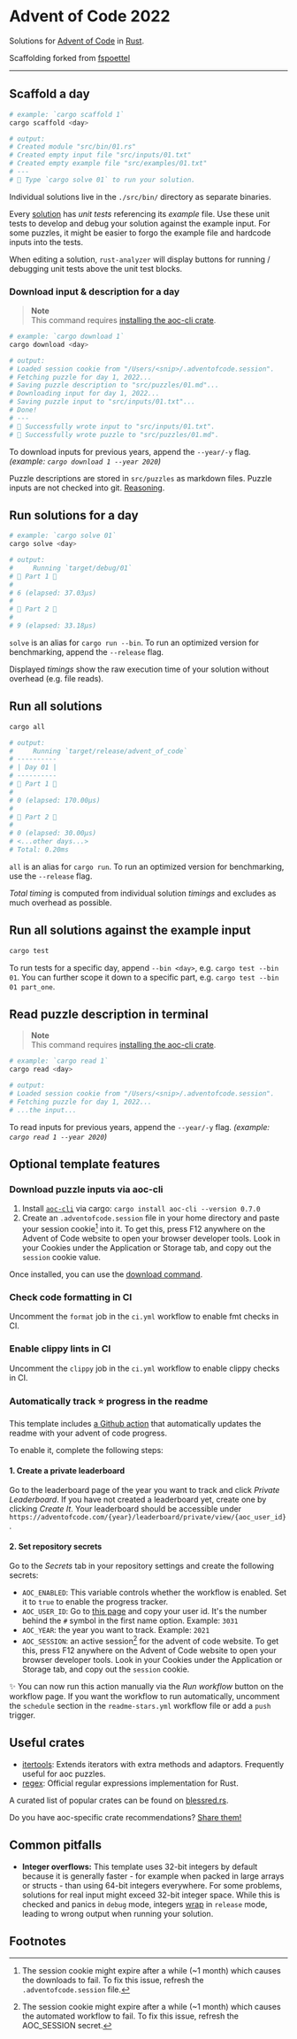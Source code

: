 # Advent of Code 2022

Solutions for [Advent of Code](https://adventofcode.com/2022) in
[Rust](https://www.rust-lang.org/).

Scaffolding forked from [fspoettel](https://github.com/fspoettel/advent-of-code-rust)

---

## Scaffold a day

```sh
# example: `cargo scaffold 1`
cargo scaffold <day>

# output:
# Created module "src/bin/01.rs"
# Created empty input file "src/inputs/01.txt"
# Created empty example file "src/examples/01.txt"
# ---
# 🎄 Type `cargo solve 01` to run your solution.
```

Individual solutions live in the `./src/bin/` directory as separate binaries.

Every [solution](https://github.com/fspoettel/advent-of-code-rust/blob/main/src/bin/scaffold.rs#L11-L41) 
has _unit tests_ referencing its _example_ file. Use these unit tests to develop
and debug your solution against the example input. For some puzzles, it might be
easier to forgo the example file and hardcode inputs into the tests.

When editing a solution, `rust-analyzer` will display buttons for running /
debugging unit tests above the unit test blocks.

### Download input & description for a day

> **Note**  
> This command requires [installing the aoc-cli crate](#download-puzzle-inputs-via-aoc-cli).

```sh
# example: `cargo download 1`
cargo download <day>

# output:
# Loaded session cookie from "/Users/<snip>/.adventofcode.session".
# Fetching puzzle for day 1, 2022...
# Saving puzzle description to "src/puzzles/01.md"...
# Downloading input for day 1, 2022...
# Saving puzzle input to "src/inputs/01.txt"...
# Done!
# ---
# 🎄 Successfully wrote input to "src/inputs/01.txt".
# 🎄 Successfully wrote puzzle to "src/puzzles/01.md".
```

To download inputs for previous years, append the `--year/-y` flag.
_(example: `cargo download 1 --year 2020`)_

Puzzle descriptions are stored in `src/puzzles` as markdown files. Puzzle
inputs are not checked into git.
[Reasoning](https://old.reddit.com/r/adventofcode/comments/k99rod/sharing_input_data_were_we_requested_not_to/gf2ukkf/?context=3).

## Run solutions for a day

```sh
# example: `cargo solve 01`
cargo solve <day>

# output:
#     Running `target/debug/01`
# 🎄 Part 1 🎄
#
# 6 (elapsed: 37.03µs)
#
# 🎄 Part 2 🎄
#
# 9 (elapsed: 33.18µs)
```

`solve` is an alias for `cargo run --bin`. To run an optimized version for
benchmarking, append the `--release` flag.

Displayed _timings_ show the raw execution time of your solution without
overhead (e.g. file reads).

## Run all solutions

```sh
cargo all

# output:
#     Running `target/release/advent_of_code`
# ----------
# | Day 01 |
# ----------
# 🎄 Part 1 🎄
#
# 0 (elapsed: 170.00µs)
#
# 🎄 Part 2 🎄
#
# 0 (elapsed: 30.00µs)
# <...other days...>
# Total: 0.20ms
```

`all` is an alias for `cargo run`. To run an optimized version for benchmarking,
use the `--release` flag.

_Total timing_ is computed from individual solution _timings_ and excludes as
much overhead as possible.

## Run all solutions against the example input

```sh
cargo test
```

To run tests for a specific day, append `--bin <day>`, e.g. 
`cargo test --bin 01`. You can further scope it down to a specific part, e.g.
`cargo test --bin 01 part_one`.

## Read puzzle description in terminal

> **Note**  
> This command requires [installing the aoc-cli crate](#download-puzzle-inputs-via-aoc-cli).

```sh
# example: `cargo read 1`
cargo read <day>

# output:
# Loaded session cookie from "/Users/<snip>/.adventofcode.session".
# Fetching puzzle for day 1, 2022...
# ...the input...
```

To read inputs for previous years, append the `--year/-y` flag.
_(example: `cargo read 1 --year 2020`)_

## Optional template features

### Download puzzle inputs via aoc-cli

1. Install [`aoc-cli`](https://github.com/scarvalhojr/aoc-cli/) via cargo:
`cargo install aoc-cli --version 0.7.0`
2. Create an `.adventofcode.session` file in your home directory and paste your
session cookie[^1] into it. To get this, press F12 anywhere on the Advent of
Code website to open your browser developer tools. Look in your Cookies under
the Application or Storage tab, and copy out the `session` cookie value.

Once installed, you can use the [download command](#download-input-for-a-day).

### Check code formatting in CI

Uncomment the `format` job in the `ci.yml` workflow to enable fmt checks in CI.

### Enable clippy lints in CI

Uncomment the `clippy` job in the `ci.yml` workflow to enable clippy checks in CI.

### Automatically track ⭐️ progress in the readme

This template includes [a Github action](https://github.com/k2bd/advent-readme-stars)
that automatically updates the readme with your advent of code progress.

To enable it, complete the following steps:

#### 1. Create a private leaderboard

Go to the leaderboard page of the year you want to track and click
_Private Leaderboard_. If you have not created a leaderboard yet, create one by
clicking _Create It_. Your leaderboard should be accessible under
`https://adventofcode.com/{year}/leaderboard/private/view/{aoc_user_id}`.

#### 2. Set repository secrets

Go to the _Secrets_ tab in your repository settings and create the following secrets:

- `AOC_ENABLED`: This variable controls whether the workflow is enabled. Set it
to `true` to enable the progress tracker.
- `AOC_USER_ID`: Go to [this page](https://adventofcode.com/settings) and copy
your user id. It's the number behind the `#` symbol in the first name
option. Example: `3031`
- `AOC_YEAR`: the year you want to track. Example: `2021`
- `AOC_SESSION`: an active session[^2] for the advent of code website. To get
this, press F12 anywhere on the Advent of Code website to open your browser
developer tools. Look in your Cookies under the Application or Storage tab,
and copy out the `session` cookie.

✨ You can now run this action manually via the _Run workflow_ button on the
workflow page. If you want the workflow to run automatically, uncomment the
`schedule` section in the `readme-stars.yml` workflow file or add a `push` trigger.

## Useful crates

- [itertools](https://crates.io/crates/itertools): Extends iterators with extra
methods and adaptors. Frequently useful for aoc puzzles.
- [regex](https://crates.io/crates/regex): Official regular expressions
implementation for Rust.

A curated list of popular crates can be found on [blessred.rs](https://blessed.rs/crates).

Do you have aoc-specific crate recommendations? [Share them!](https://github.com/fspoettel/advent-of-code-rust/edit/main/README.md)

## Common pitfalls

- **Integer overflows:** This template uses 32-bit integers by default
because it is generally faster - for example when packed in large arrays or
structs - than using 64-bit integers everywhere. For some problems, solutions
for real input might exceed 32-bit integer space. While this is checked and
panics in `debug` mode, integers
[wrap](https://doc.rust-lang.org/book/ch03-02-data-types.html#integer-overflow)
in `release` mode, leading to wrong output when running your solution.

## Footnotes

[^1]: The session cookie might expire after a while (~1 month) which causes the
downloads to fail. To fix this issue, refresh the `.adventofcode.session` file.
[^2]: The session cookie might expire after a while (~1 month) which causes the
automated workflow to fail. To fix this issue, refresh the AOC_SESSION secret.

